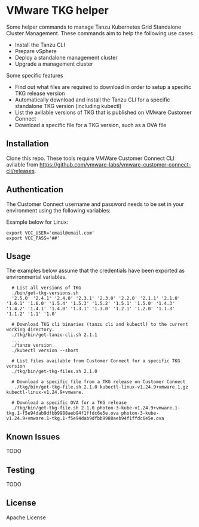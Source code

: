 # VMware TKG helper 

Some helper commands to manage Tanzu Kubernetes Grid Standalone Cluster Management.
These commands aim to help the following use cases

- Install the Tanzu CLI
- Prepare vSphere
- Deploy a standalone management cluster
- Upgrade a management cluster

Some specific features

- Find out what files are required to download in order to setup a specific TKG release version
- Automatically download and install the Tanzu CLI for a specific standalone TKG version (including kubectl) 
- List the avilable versions of TKG that is published on VMware Customer Connect
- Download a specific file for a TKG version, such as a OVA file

## Installation

Clone this repo. These tools require VMWare Customer Connect CLI avilable from https://github.com/vmware-labs/vmware-customer-connect-cli/releases.

## Authentication

The Customer Connect username and password needs to be set in your environment using the following variables:

Example below for Linux:

```
export VCC_USER='email@email.com'
export VCC_PASS='##'
```


## Usage
The examples below assume that the credentials have been exported as environmental variables.


```
  # List all versions of TKG
  ./bin/get-tkg-versions.sh
  '2.5.0' '2.4.1' '2.4.0' '2.3.1' '2.3.0' '2.2.0' '2.1.1' '2.1.0' '1.6.1' '1.6.0' '1.5.4' '1.5.3' '1.5.2' '1.5.1' '1.5.0' '1.4.3' '1.4.2' '1.4.1' '1.4.0' '1.3.1' '1.3.0' '1.2.1' '1.2.0' '1.1.3' '1.1.2' '1.1' '1.0'

  # Download TKG cli binaries (tanzu cli and kubectl) to the current working directory.
  ./tkg/bin/get-tanzu-cli.sh 2.1.1
  ...
  ./tanzu version
  ./kubectl version --short

  # List files available from Customer Connect for a specific TKG version
  ./tkg/bin/get-tkg-files.sh 2.1.0

  # Download a specific file from a TKG release on Customer Connect
   ./tkg/bin/get-tkg-file.sh 2.1.0 kubectl-linux-v1.24.9+vmware.1.gz kubectl-linux-v1.24.9+vmware.

  # Download a specific OVA for a TKG release
  ./tkg/bin/get-tkg-file.sh 2.1.0 photon-3-kube-v1.24.9+vmware.1-tkg.1-f5e94dab9dfbb9988aeb94f1ffdc6e5e.ova photon-3-kube-v1.24.9+vmware.1-tkg.1-f5e94dab9dfbb9988aeb94f1ffdc6e5e.ova

```

## Known Issues

TODO


## Testing

TODO

## License
Apache License 